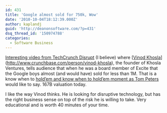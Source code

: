 ```yaml
---
id: 431
title: 'Google almost sold for 750k, Wow'
date: '2010-10-04T18:12:39.000Z'
author: kaplandj
guid: 'http://deanonsoftware.com/?p=431'
dsq_thread_id: '150974788'
categories:
  - Software Business
---
```

[Interesting video from TechCrunch Disrupt](http://techcrunch.com/2010/09/29/google-excite/) (I believe) where [](http://www.khoslaventures.com/khosla/default.html)[[Vinod Khosla](http://www.khoslaventures.com/khosla/default.html)<img id="snap_com_shot_link_icon" src="http://i.ixnp.com/images/v6.46/t.gif" alt="" />](http://www.crunchbase.com/person/vinod-khosla), the founder of Khosla Ventures, tells audience that when he was a board member of Excite that the Google boys almost (and would have) sold for less than 1M. That is a know when to [hold’em and know when to hold’em moment as Tom Peters](http://deanonsoftware.com/?p=406) would like to say. 167B valuation today.

I like the way Vinod thinks. He is looking for disruptive technology, but has the right business sense on top of the risk he is willing to take. Very educational and is worth 40 minutes of your time.
